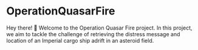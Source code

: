 # OperationQuasarFire
Hey there! 👋 Welcome to the Operation Quasar Fire project. In this project, we aim to tackle the challenge of retrieving the distress message and location of an Imperial cargo ship adrift in an asteroid field.
